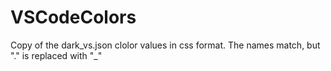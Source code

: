 # VSCodeColors

Copy of the dark_vs.json clolor values in css format.
The names match, but "." is replaced with "_"
